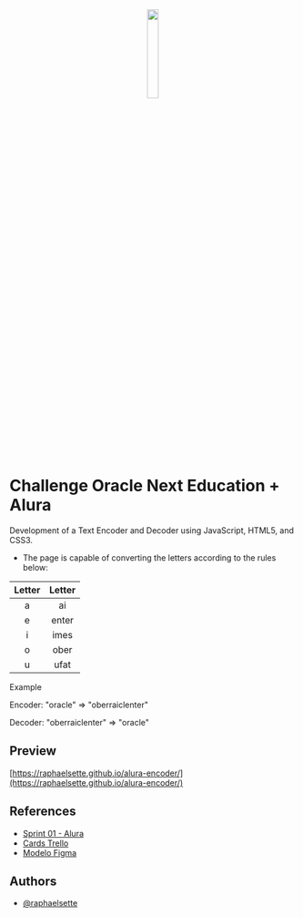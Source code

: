 
<div align="center">
<a href="https://github.com/raphaelsette" target="_blank" rel="noreferrer"><img src="https://i.imgur.com/1fnHtDD.png" width="20%"/></a>
</div>

# Challenge Oracle Next Education + Alura

Development of a Text Encoder and Decoder using JavaScript, HTML5, and CSS3.
- The page is capable of converting the letters according to the rules below:

|Letter|Letter|
| :---:| :---: |
| a | ai |
| e | enter |
| i | imes |
| o | ober |
| u | ufat |

Example

Encoder: "oracle" => "oberraiclenter" 

Decoder: "oberraiclenter" => "oracle"

## Preview

[https://raphaelsette.github.io/alura-encoder/](https://raphaelsette.github.io/alura-encoder/)

## References

 - <a href="https://www.alura.com.br/challenges/oracle-one/sprint01-construa-decodificador-texto-com-javascript" target="_blank">Sprint 01 - Alura</a>
 - <a href="https://trello.com/b/EmUFmjCv/decodificador-de-texto-alura-challenges-oracle-one" target="_blank">Cards Trello</a>
 - <a href="https://www.figma.com/file/tvFEYhVfZTjdJ5P24RGV21/Alura-Challenge---Desafio-1---L%C3%B3gica?node-id=16%3A802" target="_blank">Modelo Figma</a>

## Authors

- [@raphaelsette](https://www.github.com/raphaelsette)

